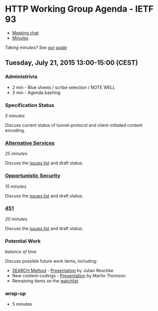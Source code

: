 # HTTP Working Group Agenda - IETF 93

* [Meeting chat](xmpp:httpbis@jabber.ietf.org?join)
* [Minutes](http://etherpad.tools.ietf.org:9000/p/ietf93-httpbis)

*Taking minutes? See [our guide](https://github.com/httpwg/wiki/wiki/TakingMinutes)*


## Tuesday, July 21, 2015 13:00-15:00 (CEST)

### Administrivia

* 2 min - Blue sheets / scribe selection / NOTE WELL
* 3 min - Agenda bashing


### Specification Status

*5 minutes*

Discuss current status of tunnel-protocol and client-initiated content encoding.


### [Alternative Services](https://tools.ietf.org/html/draft-ietf-httpbis-alt-svc)

*25 minutes*

Discuss the [issues list](https://github.com/httpwg/http-extensions/issues?q=is%3Aopen+is%3Aissue+label%3Aalt-svc) and draft status.


### [Opportunistic Security](https://tools.ietf.org/html/draft-ietf-httpbis-http2-encryption)

*15 minutes*

Discuss the [issues list](https://github.com/httpwg/http-extensions/issues?q=is%3Aopen+is%3Aissue+label%3Aopp-sec) and draft status.


### [451](https://tools.ietf.org/html/draft-ietf-httpbis-legally-restricted-status)

*20 minutes*

Discuss the [issues list](https://github.com/httpwg/http-extensions/issues?q=is%3Aopen+is%3Aissue+label%3A451) and draft status.


### Potential Work

*balance of time*

Discuss possible future work items, including:

 * [SEARCH Method](https://tools.ietf.org/html/draft-snell-search-method) - [Presentation](https://httpwg.github.io/wg-materials/ietf93/ietf-93-httpbis-search.pdf) by Julian Reschke
 * New content-codings - [Presentation](https://docs.google.com/presentation/d/1rncpm-SRSzVv86lHQipGHi0TXwjoDycXkLGhkwUwB4c/edit#slide=id.p) by Martin Thomson
 * Remaining items on the [watchlist](https://github.com/httpwg/wiki/wiki/WatchList)
 

### wrap-up

* 5 minutes
